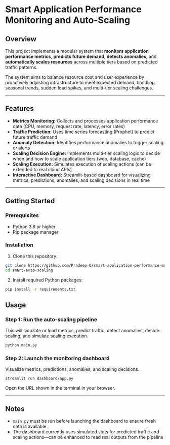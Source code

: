 # Smart Application Performance Monitoring and Auto-Scaling

## Overview

This project implements a modular system that **monitors application performance metrics**, **predicts future demand**, **detects anomalies**, and **automatically scales resources** across multiple tiers based on predicted traffic patterns.

The system aims to balance resource cost and user experience by proactively adjusting infrastructure to meet expected demand, handling seasonal trends, sudden load spikes, and multi-tier scaling challenges.

---

## Features

- **Metrics Monitoring:** Collects and processes application performance data (CPU, memory, request rate, latency, error rates)
- **Traffic Prediction:** Uses time series forecasting (Prophet) to predict future traffic demand
- **Anomaly Detection:** Identifies performance anomalies to trigger scaling or alerts
- **Scaling Decision Engine:** Implements multi-tier scaling logic to decide when and how to scale application tiers (web, database, cache)
- **Scaling Execution:** Simulates execution of scaling actions (can be extended to real cloud APIs)
- **Interactive Dashboard:** Streamlit-based dashboard for visualizing metrics, predictions, anomalies, and scaling decisions in real time

---

## Getting Started

### Prerequisites

- Python 3.8 or higher
- Pip package manager

### Installation

1. Clone this repository:

```bash
git clone https://github.com/Pradeep-O/smart-application-performance-monitoring-and-auto-scaling.git
cd smart-auto-scaling
```

2. Install required Python packages:

```bash
pip install -r requirements.txt
```

## Usage

### Step 1: Run the auto-scaling pipeline  
This will simulate or load metrics, predict traffic, detect anomalies, decide scaling, and simulate scaling execution.
```bash
python main.py
```

### Step 2: Launch the monitoring dashboard  
Visualize metrics, predictions, anomalies, and scaling decisions.
```
streamlit run dashboard/app.py
```
Open the URL shown in the terminal in your browser.

---

## Notes

- `main.py` must be run before launching the dashboard to ensure fresh data is available  
- The dashboard currently uses simulated stats for predicted traffic and scaling actions—can be enhanced to read real outputs from the pipeline
